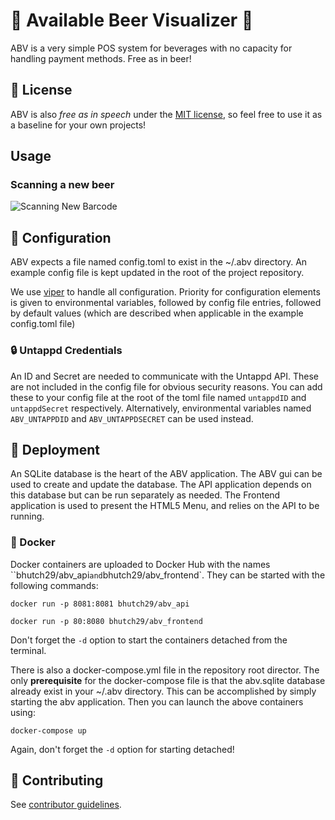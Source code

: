 # 🍺 Available Beer Visualizer 🍺

ABV is a very simple POS system for beverages with no capacity for handling payment methods. Free as in beer!

## 👮 License

ABV is also *free as in speech* under the [MIT license](LICENSE), so feel free to use it as a baseline for your own projects!

## Usage

### Scanning a new beer

![Scanning New Barcode](https://i.imgur.com/0uDI5yOb.gif)

## 🔧 Configuration

ABV expects a file named config.toml to exist in the ~/.abv directory. An example config file is kept updated in the root of the project repository.

We use [viper](https://github.com/spf13/viper) to handle all configuration. Priority for configuration elements is given to environmental variables, followed by config file entries, followed by default values (which are described when applicable in the example config.toml file)

### 🔒 Untappd Credentials

An ID and Secret are needed to communicate with the Untappd API. These are not included in the config file for obvious security reasons. You can add these to your config file at the root of the toml file named `untappdID` and `untappdSecret` respectively. Alternatively, environmental variables named `ABV_UNTAPPDID` and `ABV_UNTAPPDSECRET` can be used instead.

## 🚀 Deployment

An SQLite database is the heart of the ABV application. The ABV gui can be used to create and update the database. The API application depends on this database but can be run separately as needed. The Frontend application is used to present the HTML5 Menu, and relies on the API to be running.

### 🐳 Docker

Docker containers are uploaded to Docker Hub with the names ``bhutch29/abv_api` and `bhutch29/abv_frontend`. They can be started with the following commands:

`docker run -p 8081:8081 bhutch29/abv_api`

`docker run -p 80:8080 bhutch29/abv_frontend`

Don't forget the `-d` option to start the containers detached from the terminal.

There is also a docker-compose.yml file in the repository root director. The only **prerequisite** for the docker-compose file is that the abv.sqlite database already exist in your ~/.abv directory. This can be accomplished by simply starting the abv application. Then you can launch the above containers using:

`docker-compose up`

Again, don't forget the `-d` option for starting detached!

## 🍻 Contributing

See [contributor guidelines](CONTRIBUTING.md).

